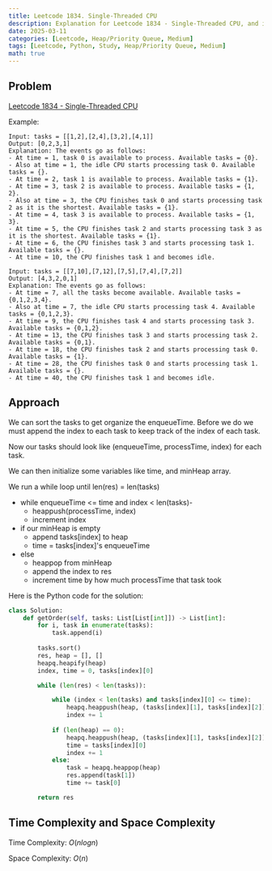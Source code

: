 ```yaml
---
title: Leetcode 1834. Single-Threaded CPU
description: Explanation for Leetcode 1834 - Single-Threaded CPU, and its solution in Python.
date: 2025-03-11
categories: [Leetcode, Heap/Priority Queue, Medium]
tags: [Leetcode, Python, Study, Heap/Priority Queue, Medium]
math: true
---
```


## Problem
[Leetcode 1834 - Single-Threaded CPU](https://leetcode.com/problems/single-threaded-cpu/description/)

Example:
```
Input: tasks = [[1,2],[2,4],[3,2],[4,1]]
Output: [0,2,3,1]
Explanation: The events go as follows: 
- At time = 1, task 0 is available to process. Available tasks = {0}.
- Also at time = 1, the idle CPU starts processing task 0. Available tasks = {}.
- At time = 2, task 1 is available to process. Available tasks = {1}.
- At time = 3, task 2 is available to process. Available tasks = {1, 2}.
- Also at time = 3, the CPU finishes task 0 and starts processing task 2 as it is the shortest. Available tasks = {1}.
- At time = 4, task 3 is available to process. Available tasks = {1, 3}.
- At time = 5, the CPU finishes task 2 and starts processing task 3 as it is the shortest. Available tasks = {1}.
- At time = 6, the CPU finishes task 3 and starts processing task 1. Available tasks = {}.
- At time = 10, the CPU finishes task 1 and becomes idle.

Input: tasks = [[7,10],[7,12],[7,5],[7,4],[7,2]]
Output: [4,3,2,0,1]
Explanation: The events go as follows:
- At time = 7, all the tasks become available. Available tasks = {0,1,2,3,4}.
- Also at time = 7, the idle CPU starts processing task 4. Available tasks = {0,1,2,3}.
- At time = 9, the CPU finishes task 4 and starts processing task 3. Available tasks = {0,1,2}.
- At time = 13, the CPU finishes task 3 and starts processing task 2. Available tasks = {0,1}.
- At time = 18, the CPU finishes task 2 and starts processing task 0. Available tasks = {1}.
- At time = 28, the CPU finishes task 0 and starts processing task 1. Available tasks = {}.
- At time = 40, the CPU finishes task 1 and becomes idle.
```

## Approach

We can sort the tasks to get organize the enqueueTime. Before we do we must append the index to each task to keep track of the index of each task.

Now our tasks should look like (enqueueTime, processTime, index) for each task.

We can then initialize some variables like time, and minHeap array.

We run a while loop until len(res) = len(tasks)
- while enqueueTime <= time and index < len(tasks)-
    - heappush(processTime, index)
    - increment index
- if our minHeap is empty
    - append tasks[index] to heap
    - time = tasks[index]'s enqueueTime
- else
    - heappop from minHeap
    - append the index to res
    - increment time by how much processTime that task took

Here is the Python code for the solution:
```python
class Solution:
    def getOrder(self, tasks: List[List[int]]) -> List[int]:
        for i, task in enumerate(tasks):
            task.append(i)
        
        tasks.sort()
        res, heap = [], []
        heapq.heapify(heap)
        index, time = 0, tasks[index][0]

        while (len(res) < len(tasks)):

            while (index < len(tasks) and tasks[index][0] <= time):
                heapq.heappush(heap, (tasks[index][1], tasks[index][2]))
                index += 1
            
            if (len(heap) == 0):
                heapq.heappush(heap, (tasks[index][1], tasks[index][2]))
                time = tasks[index][0]
                index += 1
            else:
                task = heapq.heappop(heap)
                res.append(task[1])
                time += task[0]

        return res    
```
## Time Complexity and Space Complexity

Time Complexity: $O(n log n)$

Space Complexity: $O(n)$